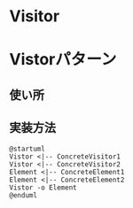 # Visitor

# Vistorパターン
## 使い所


## 実装方法
``` plantuml
@startuml
Vistor <|-- ConcreteVisitor1
Vistor <|-- ConcreteVisitor2
Element <|-- ConcreteElement1
Element <|-- ConcreteElement2
Vistor -o Element
@enduml
```

